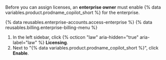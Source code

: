 Before you can assign licenses, an **enterprise owner** must enable {% data variables.product.prodname_copilot_short %} for the enterprise.

{% data reusables.enterprise-accounts.access-enterprise %}
{% data reusables.billing.enterprise-billing-menu %}
1. In the left sidebar, click {% octicon "law" aria-hidden="true" aria-label="law" %} **Licensing**.
1. Next to "{% data variables.product.prodname_copilot_short %}", click **Enable**.
